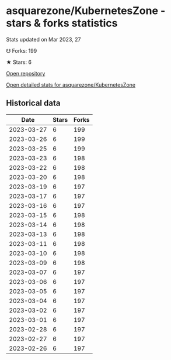 # asquarezone/KubernetesZone - stars & forks statistics

Stats updated on Mar 2023, 27

☋ Forks: 199

★ Stars: 6

[Open repository](https://github.com/asquarezone/KubernetesZone)

[Open detailed stats for asquarezone/KubernetesZone](https://reviewgithub.com/rep/asquarezone/KubernetesZone)

## Historical data
| Date | Stars | Forks |
|------|-------|-------|
| 2023-03-27 | 6 | 199 | 
| 2023-03-26 | 6 | 199 | 
| 2023-03-25 | 6 | 199 | 
| 2023-03-23 | 6 | 198 | 
| 2023-03-22 | 6 | 198 | 
| 2023-03-20 | 6 | 198 | 
| 2023-03-19 | 6 | 197 | 
| 2023-03-17 | 6 | 197 | 
| 2023-03-16 | 6 | 197 | 
| 2023-03-15 | 6 | 198 | 
| 2023-03-14 | 6 | 198 | 
| 2023-03-13 | 6 | 198 | 
| 2023-03-11 | 6 | 198 | 
| 2023-03-10 | 6 | 198 | 
| 2023-03-09 | 6 | 198 | 
| 2023-03-07 | 6 | 197 | 
| 2023-03-06 | 6 | 197 | 
| 2023-03-05 | 6 | 197 | 
| 2023-03-04 | 6 | 197 | 
| 2023-03-02 | 6 | 197 | 
| 2023-03-01 | 6 | 197 | 
| 2023-02-28 | 6 | 197 | 
| 2023-02-27 | 6 | 197 | 
| 2023-02-26 | 6 | 197 | 

